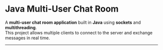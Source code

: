 # Java Multi-User Chat Room

A **multi-user chat room application** built in **Java** using **sockets** and **multithreading**.  
This project allows multiple clients to connect to the server and exchange messages in real time.

---
